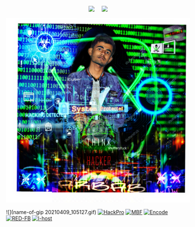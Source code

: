 <!-- Github README -->
<p align="center"><a href="https://github.com/Ethical-404">
<img height="165" src="https://github-readme-stats.vercel.app/api?username=Ethical-404&show_icons=true&include_all_commits=true&theme=react&cache_seconds=3200&hide_border=true" /></a>
&nbsp;&nbsp;&nbsp;
<a href="https://github.com/Ethical-404"><img src="https://github-readme-stats.vercel.app/api/top-langs/?username=Ethical-404&layout=compact&theme=react&hide_border=true" />
</a></p>

![Test Image 1](PicsArt_03-26-01.50.01.jpg)

![](name-of-gip 20210409_105127.gif)
<source src="/2021-10-24-add-video-to-github-README/VID-20210403-WA0050.mp4" type="video/mp4" />
<a href="https://github.com/Ethical-404/HackPro"><img title="HackPro" src="https://github-readme-stats.vercel.app/api/pin/?username=Ethical-404&repo=HackPro&theme=vision-friendly-dark"></a>
<a href="https://github.com/Ethical-404/MBF"><img title="MBF" src="https://github-readme-stats.vercel.app/api/pin/?username=Ethical-404&repo=MBF&theme=vision-friendly-dark"></a>
<a href="https://github.com/Ethical-404/Encode"><img title="Encode" src="https://github-readme-stats.vercel.app/api/pin/?username=Ethical-404&repo=Encode&theme=vision-friendly-dark"></a>
<a href="https://github.com/Ethical-404/RED-FB"><img title="RED-FB" src="https://github-readme-stats.vercel.app/api/pin/?username=Ethical-404&repo=RED-FB&theme=vision-friendly-dark"></a>
<a href="https://github.com/Ethical-404/l-host"><img title="l-host" src="https://github-readme-stats.vercel.app/api/pin/?username=Ethical-404&repo=l-host&theme=vision-friendly-dark"></a>

